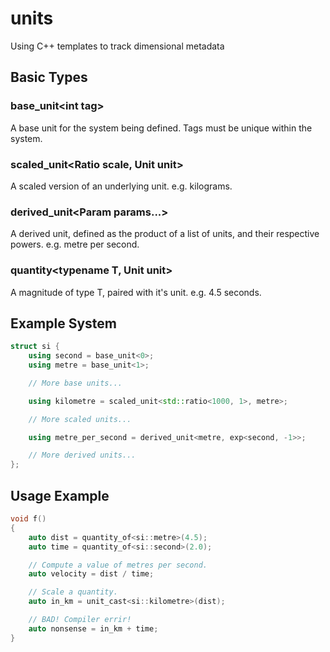 units
=====

Using C++ templates to track dimensional metadata

Basic Types
-----------

### base_unit\<int tag\>

A base unit for the system being defined. Tags must be unique within
the system.

### scaled_unit\<Ratio scale, Unit unit\>

A scaled version of an underlying unit. e.g. kilograms.

### derived_unit<Param params\...>

A derived unit, defined as the product of a list of units, and their
respective powers. e.g. metre per second.

### quantity<typename T, Unit unit>

A magnitude of type T, paired with it's unit. e.g. 4.5 seconds.

Example System
--------------

```C++
struct si {
	using second = base_unit<0>;
	using metre = base_unit<1>;

	// More base units...

	using kilometre = scaled_unit<std::ratio<1000, 1>, metre>;

	// More scaled units...

	using metre_per_second = derived_unit<metre, exp<second, -1>>;

	// More derived units...
};
```

Usage Example
-------------

```C++
void f()
{
	auto dist = quantity_of<si::metre>(4.5);
	auto time = quantity_of<si::second>(2.0);

	// Compute a value of metres per second.
	auto velocity = dist / time;

	// Scale a quantity.
	auto in_km = unit_cast<si::kilometre>(dist);

	// BAD! Compiler errir!
	auto nonsense = in_km + time;
}
```
